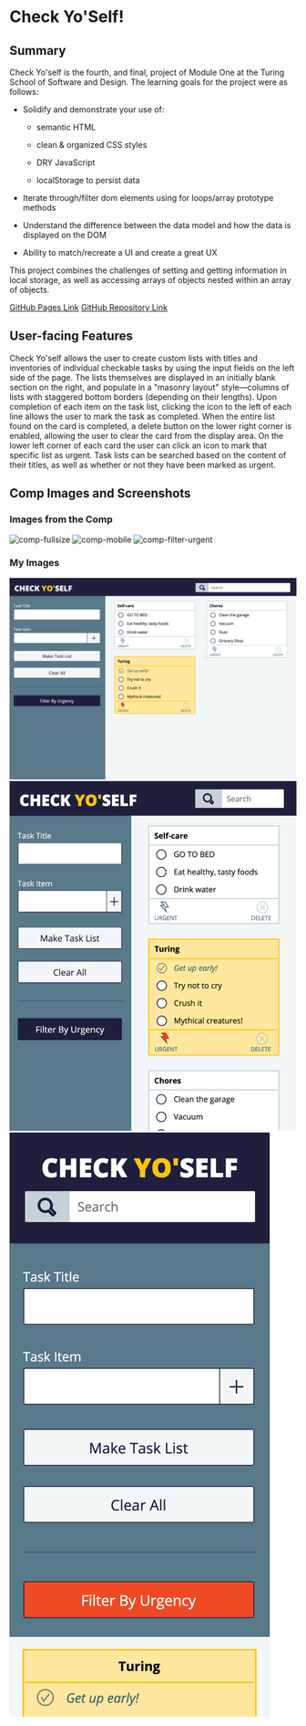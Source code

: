 # Check Yo'Self! 

## Summary 

Check Yo'self is the fourth, and final, project of Module One at the Turing School of Software and Design. The learning goals for the project were as follows: 

+ Solidify and demonstrate your use of:

  * semantic HTML
 
  * clean & organized CSS styles
 
  * DRY JavaScript
 
  * localStorage to persist data
 
+ Iterate through/filter dom elements using for loops/array prototype methods
+ Understand the difference between the data model and how the data is displayed on the DOM
+ Ability to match/recreate a UI and create a great UX

This project combines the challenges of setting and getting information in local storage, as well as accessing arrays of objects nested within an array of objects. 

[GitHub Pages Link](https://davidagitlen.github.io/check-yo-self/ "GitHub Pages Link")
[GitHub Repository Link](https://github.com/davidagitlen/check-yo-self "GitHub Repository Link")

## User-facing Features

Check Yo'self allows the user to create custom lists with titles and inventories of individual checkable tasks by using the input fields on the left side of the page. The lists themselves are displayed in an initially blank section on the right, and populate in a "masonry layout" style—columns of lists with staggered bottom borders (depending on their lengths). Upon completion of each item on the task list, clicking the icon to the left of each line allows the user to mark the task as completed. When the entire list found on the card is completed, a delete button on the lower right corner is enabled, allowing the user to clear the card from the display area. On the lower left corner of each card the user can click an icon to mark that specific list as urgent. Task lists can be searched based on the content of their titles, as well as whether or not they have been marked as urgent.

## Comp Images and Screenshots

### Images from the Comp

![comp-fullsize](http://frontend.turing.io/assets/images/projects/check-yo-self/check-yo-self-01.jpg)
![comp-mobile](http://frontend.turing.io/assets/images/projects/check-yo-self/check-yo-self-04.jpg)
![comp-filter-urgent](http://frontend.turing.io/assets/images/projects/check-yo-self/check-yo-self-03.jpg)

### My Images

![dgitlen-fullsize](./images/screenshots/dgitlen-image-fullsize.png)
![dgitlen-halfsize](./images/screenshots/dgitlen-halfsize-image.png)
![dgitlen-mobile-urgent](./images/screenshots/dgitlen-mobile-urgent-filter.png)

